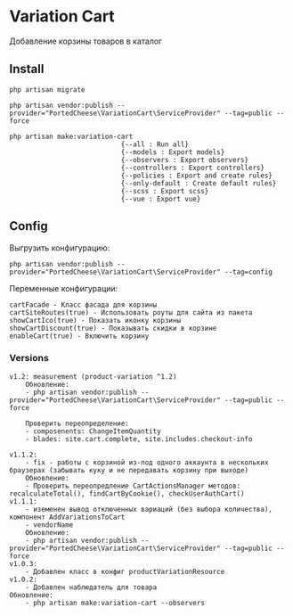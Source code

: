 # Variation Cart

Добавление корзины товаров в каталог

## Install
    php artisan migrate
    
    php artisan vendor:publish --provider="PortedCheese\VariationCart\ServiceProvider" --tag=public --force
    
    php artisan make:variation-cart
                                {--all : Run all}
                                {--models : Export models}
                                {--observers : Export observers}
                                {--controllers : Export controllers}
                                {--policies : Export and create rules}
                                {--only-default : Create default rules}
                                {--scss : Export scss}
                                {--vue : Export vue}
                                
## Config

Выгрузить конфигурацию:

    php artisan vendor:publish --provider="PortedCheese\VariationCart\ServiceProvider" --tag=config
     
Переменные конфигурации:

    cartFacade - Класс фасада для корзины
    cartSiteRoutes(true) - Использовать роуты для сайта из пакета
    showCartIco(true) - Показать иконку корзины
    showCartDiscount(true) - Показывать скидки в корзине
    enableCart(true) - Включить корзину
    
### Versions
    v1.2: measurement (product-variation ^1.2)
        Обновление:
        - php artisan vendor:publish --provider="PortedCheese\VariationCart\ServiceProvider" --tag=public --force

        Проверить переопределение:
        - composenents: ChangeItemQuantity
        - blades: site.cart.complete, site.includes.checkout-info
        
    v1.1.2: 
        - fix - работы с корзиной из-под одного аккаунта в нескольких браузерах (забывать куку и не передавать корзину при выходе)
        Обновление:
        - Проверить переопредление CartActionsManager методов: recalculateTotal(), findCartByCookie(), checkUserAuthCart()
    v1.1.1: 
        - иземенен вывод отключенных вариаций (без выбора количества), компонент AddVariationsToCart
        - vendorName
        Обновление:
        - php artisan vendor:publish --provider="PortedCheese\VariationCart\ServiceProvider" --tag=public --force
    v1.0.3:
        - Добавлен класс в конфиг productVariationResource
    v1.0.2:
        - Добавлен наблюдатель для товара
    Обновление:
        - php artisan make:variation-cart --observers